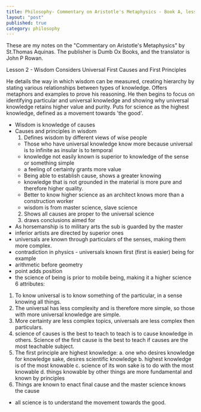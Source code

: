 ```yaml
---
title: Philosophy- Commentary on Aristotle's Metaphysics - Book A, lesson 2
layout: "post"
published: true
category: philosophy
---
```

These are my notes on the "Commentary on Aristotle's Metaphysics" by St.Thomas Aquinas. The publisher is Dumb Ox Books, and the translator is John P Rowan.

Lesson 2 - Wisdom Considers Universal First Causes and First Principles 

He details the way in which wisdom can be measured, creating hierarchy by stating various relationships between types of knowledge. Offers metaphors and examples to prove his reasoning. He then begins to focus on identifying particular and universal knowledge and showing why universal knowledge retains higher value and purity. Puts for science as the highest knowledge, defined as a movement towards 'the good'. 

  - Wisdom is knowledge of causes
  - Causes and principles in wisdom
    1. Defines wisdom by different views of wise people
      - Those who have universal knowledge know more because universal is to infinite as insular is to temporal
      - knowledge not easily known is superior to knowledge of the sense or something simple
      - a feeling of certainty grants more value
      - Being able to establish cause, shows a greater knowing
      - knowledge that is not grounded in the material is more pure and therefore higher quality.
      - Better to know higher science as an architect knows more than a construction worker
      - wisdom is from master science, slave science
    2. Shows all causes are proper to the universal science
    3. draws conclusions aimed for
  - As horsemanship is to military arts the sub is guarded by the master
  - inferior artists are directed by superior ones
  - universals are known through particulars of the senses, making them more complex.
  - contradiction in physics - universals known first (first is easier) being for example
  - arithmetic before geometry
  - point adds position
  - the science of being is prior to mobile being, making it a higher science
  6 attributes:
   1. To know universal is to know something of the particular, in a sense knowing all things.
   2. The universal has less complexity and is therefore more simple, so those with more universal knowledge are simple.
   3. More certainty are less complex topics, universals are less complex then particulars.
   4. science of causes is the best to teach to teach is to cause knowledge in others. Science of the first cause is the best to teach if causes are the most teachable subject.
   5. The first principle are highest knowledge:
     a. one who desires knowledge for knowledge sake, desires scientific knowledge
     b. highest knowledge is of the most knowable
     c. science of its won sake is to do with the most knowable
     d. things knowable by other things are more fundamental and known by principles
   6. Things are known to enact final cause and the master science knows the cause
  - all science is to understand the movement towards the good.


